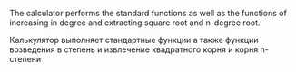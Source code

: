 The calculator performs the standard functions as well as the functions of increasing 
in degree and extracting square root and n-degree root.

Калькулятор выполняет стандартные функции а также функции возведения в степень и 
извлечение квадратного корня и корня n-степени
